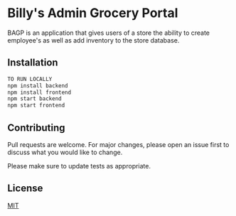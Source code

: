 # Billy's Admin Grocery Portal

BAGP is an application that gives users of a store the ability to create employee's as well as add inventory to the store database.

## Installation


```bash
TO RUN LOCALLY
npm install backend
npm install frontend
npm start backend
npm start frontend 
```


## Contributing
Pull requests are welcome. For major changes, please open an issue first to discuss what you would like to change.

Please make sure to update tests as appropriate.

## License
[MIT](https://choosealicense.com/licenses/mit/)
